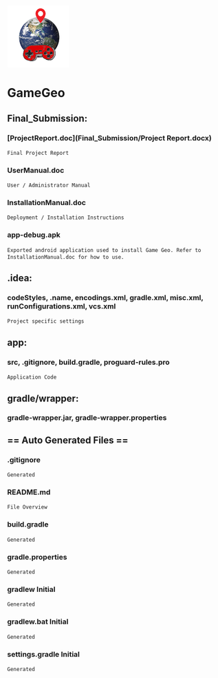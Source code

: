 ![unknown.png](https://github.com/AndrewAtkins/GameGeo/blob/master/unknown.png)
# GameGeo
## Final_Submission:
### [ProjectReport.doc](Final_Submission/Project Report.docx)
```
Final Project Report 
```
### UserManual.doc
```
User / Administrator Manual 
```
### InstallationManual.doc
```
Deployment / Installation Instructions
```
### app-debug.apk
```
Exported android application used to install Game Geo. Refer to InstallationManual.doc for how to use.
```
## .idea: 
### codeStyles, .name, encodings.xml, gradle.xml, misc.xml, runConfigurations.xml, vcs.xml
```
Project specific settings
```
## app: 
### src, .gitignore, build.gradle, proguard-rules.pro
```
Application Code
```
## gradle/wrapper: 
### gradle-wrapper.jar, gradle-wrapper.properties
## == Auto Generated Files ==
### .gitignore	
```
Generated
```
### README.md	
```
File Overview
```
### build.gradle	
```
Generated
```
### gradle.properties	
```
Generated
```
### gradlew	Initial 
```
Generated
```
### gradlew.bat	Initial
```
Generated
```
### settings.gradle	Initial
```
Generated
```

